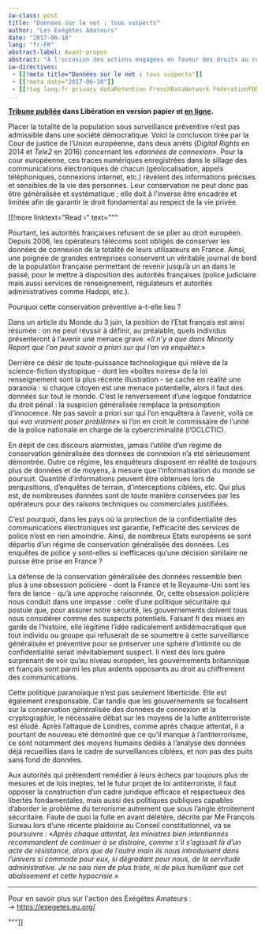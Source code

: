```yaml
---
iw-class: post
title: "Données sur le net : tous suspects"
author: "Les Exégètes Amateurs"
date: "2017-06-18"
lang: "fr-FR"
abstract-label: Avant-propos
abstract: "À l'occasion des actions engagées en faveur des droits au respect de la vie privée et à la protection des données personnelles, j'ai pu contribuer à la rédaction de cette tribune. Réaction à la position des autorités françaises face à la justice européenne, ce texte esquisse aussi brièvement ma critique de la société de suspicion généralisée --- l'une des principales raisons de mes engagements avec « les Exégètes »."
iw-directives:
 - [[!meta title="Données sur le net : tous suspects"]]
 - [[!meta date="2017-06-18"]]
 - [[!tag lang:fr privacy dataRetention FrenchDataNetwork FédérationFDN LaQuadratureDuNet surveillance]]
...
```


**[Tribune publiée](https://exegetes.eu.org/posts/donnees-sur-le-net-tous-suspects/) dans Libération en version papier et [en ligne](http://www.liberation.fr/debats/2017/06/18/donnees-sur-le-net-tous-suspects_1577671).** 

Placer la totalité de la population sous surveillance préventive n’est pas admissible dans une société démocratique. Voici la conclusion tirée par la Cour de justice de l’Union européenne, dans deux arrêts (*Digital Rights* en 2014 et *Tele2* en 2016) concernant les «*données de connexion*». Pour la cour européenne, ces traces numériques enregistrées dans le sillage des communications électroniques de chacun (géolocalisation, appels téléphoniques, connexions internet, etc.) révèlent des informations précises et sensibles de la vie des personnes. Leur conservation ne peut donc pas être généralisée et systématique ; elle doit à l’inverse être encadrée et limitée afin de garantir le droit fondamental au respect de la vie privée.


[[!more  linktext="Read ›" text="""

Pourtant, les autorités françaises refusent de se plier au droit européen. Depuis 2006, les opérateurs télécoms sont obligés de conserver les données de connexion de la totalité de leurs utilisateurs en France. Ainsi, une poignée de grandes entreprises conservent un véritable journal de bord de la population française permettant de revenir jusqu’à un an dans le passé, pour le mettre à disposition des autorités françaises (police judiciaire mais aussi services de renseignement, régulateurs et autorités administratives comme Hadopi, etc.).

Pourquoi cette conservation préventive a-t-elle lieu ?

Dans un article du Monde du 3 juin, la position de l’Etat français est ainsi résumée : on ne peut réussir à définir, au préalable, quels individus présenteront à l’avenir une menace grave. «*Il n’y a que dans Minority Report que l’on peut savoir a priori sur qui l’on va enquêter.*»

Derrière ce désir de toute-puissance technologique qui relève de la science-fiction dystopique - dont les «boîtes noires» de la loi renseignement sont la plus récente illustration - se cache en réalité une paranoïa : si chaque citoyen est une menace potentielle, alors il faut des données sur tout le monde. C’est le renversement d’une logique fondatrice du droit pénal : la suspicion généralisée remplace la présomption d’innocence. Ne pas savoir a priori sur qui l’on enquêtera à l’avenir, voilà ce qui «*va vraiment poser problème*» si l’on en croit le commissaire de l’unité de la police nationale en charge de la cybercriminalité (l’OCLCTIC).

En dépit de ces discours alarmistes, jamais l’utilité d’un régime de conservation généralisée des données de connexion n’a été sérieusement démontrée. Outre ce régime, les enquêteurs disposent en réalité de toujours plus de données et de moyens, à mesure que l’informatisation du monde se poursuit. Quantité d’informations peuvent être obtenues lors de perquisitions, d’enquêtes de terrain, d’interceptions ciblées, etc. Qui plus est, de nombreuses données sont de toute manière conservées par les opérateurs pour des raisons techniques ou commerciales justifiées.

C’est pourquoi, dans les pays où la protection de la confidentialité des communications électroniques est garantie, l’efficacité des services de police n’est en rien amoindrie. Ainsi, de nombreux Etats européens se sont départis d’un régime de conservation généralisée des données. Les enquêtes de police y sont-elles si inefficaces qu’une décision similaire ne puisse être prise en France ?

La défense de la conservation généralisée des données ressemble bien plus à une obsession policière - dont la France et le Royaume-Uni sont les fers de lance - qu’à une approche raisonnée. Or, cette obsession policière nous conduit dans une impasse : celle d’une politique sécuritaire qui postule que, pour assurer notre sécurité, les gouvernements doivent tous nous considérer comme des suspects potentiels. Faisant fi des mises en garde de l’histoire, elle légitime l’idée radicalement antidémocratique que tout individu ou groupe qui refuserait de se soumettre à cette surveillance généralisée et préventive pour se préserver une sphère d’intimité ou de confidentialité serait inévitablement suspect. Il n’est dès lors guère surprenant de voir qu’au niveau européen, les gouvernements britannique et français sont parmi les plus ardents opposants au droit au chiffrement des communications.

Cette politique paranoïaque n’est pas seulement liberticide. Elle est également irresponsable. Car tandis que les gouvernements se focalisent sur la conservation généralisée des données de connexion et la cryptographie, le nécessaire débat sur les moyens de la lutte antiterroriste est éludé. Après l’attaque de Londres, comme après chaque attentat, il a pourtant de nouveau été démontré que ce qu’il manque à l’antiterrorisme, ce sont notamment des moyens humains dédiés à l’analyse des données déjà recueillies dans le cadre de surveillances ciblées, et non pas des puits sans fond de données.

Aux autorités qui prétendent remédier à leurs échecs par toujours plus de mesures et de lois ineptes, tel le futur projet de loi antiterroriste, il faut opposer la construction d’un cadre juridique efficace et respectueux des libertés fondamentales, mais aussi des politiques publiques capables d’aborder le problème du terrorisme autrement que sous l’angle étroitement sécuritaire. Faute de quoi la fuite en avant délétère, décrite par Me François Sureau lors d’une récente plaidoirie au Conseil constitutionnel, va se poursuivre : «*Après chaque attentat, les ministres bien intentionnés recommandent de continuer à se distraire, comme s’il s’agissait là d’un acte de résistance, alors que de l’autre main ils nous introduisent dans l’univers si commode pour eux, si dégradant pour nous, de la servitude administrative. Je ne sais rien de plus triste, ni de plus humiliant que cet abaissement et cette hypocrisie.*»

------

Pour en savoir plus sur l'action des Exégètes Amateurs : → <https://exegetes.eu.org/>

"""]]
